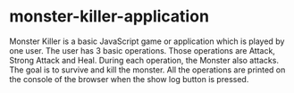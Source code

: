# monster-killer-application
Monster Killer is a basic JavaScript game or application which is played by one user. The user has 3 basic operations. Those operations are Attack, Strong Attack and Heal. During each operation, the Monster also attacks. The goal is to survive and kill the monster. All the operations are printed on the console of the browser when the show log button is pressed.
